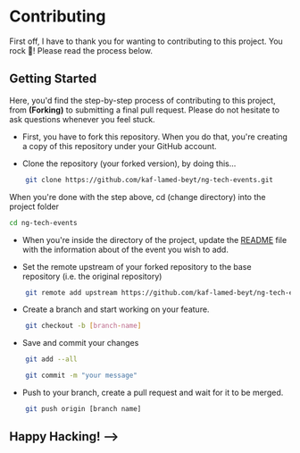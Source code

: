 # Contributing

First off, I have to thank you for wanting to contributing to this project. You rock 🤘! Please read the process below.

## Getting Started

Here, you'd find the step-by-step process of contributing to this project, from **(Forking)** to submitting a final pull request. Please do not hesitate to ask questions whenever you feel stuck.

- First, you have to fork this repository. When you do that, you're creating a copy of this repository under your GitHub account.

- Clone the repository (your forked version), by doing this...

```bash
    git clone https://github.com/kaf-lamed-beyt/ng-tech-events.git
```

When you're done with the step above, cd (change directory) into the project folder

```bash
cd ng-tech-events
```

- When you're inside the directory of the project, update the [README](README.md) file with the information about of the event you wish to add.

- Set the remote upstream of your forked repository to the base repository (i.e. the original repository)

```bash
    git remote add upstream https://github.com/kaf-lamed-beyt/ng-tech-event.git
```

- Create a branch and start working on your feature.

```bash
    git checkout -b [branch-name]
```

- Save and commit your changes

```bash
    git add --all

    git commit -m "your message"
```

- Push to your branch, create a pull request and wait for it to be merged.

```bash
    git push origin [branch name]
```

## Happy Hacking! -->
